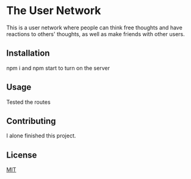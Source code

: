 # The User Network

This is a user network where people can think free thoughts and have reactions to others' thoughts, as well as make friends with other users.

## Installation

npm i and npm start to turn on the server

## Usage

Tested the routes

## Contributing

I alone finished this project.

## License

[MIT](https://choosealicense.com/licenses/mit/)

